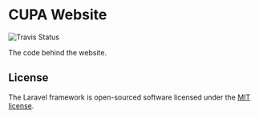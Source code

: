 # CUPA Website
![Travis Status](https://travis-ci.org/cincyultimate/website.svg?branch=master)

The code behind the website.

## License

The Laravel framework is open-sourced software licensed under the [MIT license](http://opensource.org/licenses/MIT).
